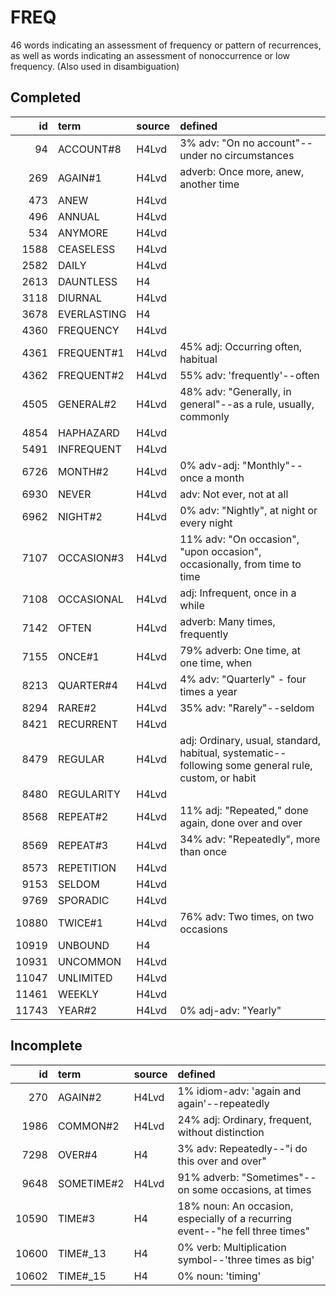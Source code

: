 # FREQ

46 words indicating an assessment of frequency or pattern of recurrences, as well as words indicating an assessment of nonoccurrence or low frequency. (Also used in disambiguation)

## Completed

|    id | term        | source   | defined                                                                                              |
|------:|:------------|:---------|:-----------------------------------------------------------------------------------------------------|
|    94 | ACCOUNT#8   | H4Lvd    | 3% adv: "On no account"--under no circumstances                                                      |
|   269 | AGAIN#1     | H4Lvd    | adverb: Once more, anew, another time                                                                |
|   473 | ANEW        | H4Lvd    |                                                                                                      |
|   496 | ANNUAL      | H4Lvd    |                                                                                                      |
|   534 | ANYMORE     | H4Lvd    |                                                                                                      |
|  1588 | CEASELESS   | H4Lvd    |                                                                                                      |
|  2582 | DAILY       | H4Lvd    |                                                                                                      |
|  2613 | DAUNTLESS   | H4       |                                                                                                      |
|  3118 | DIURNAL     | H4Lvd    |                                                                                                      |
|  3678 | EVERLASTING | H4       |                                                                                                      |
|  4360 | FREQUENCY   | H4Lvd    |                                                                                                      |
|  4361 | FREQUENT#1  | H4Lvd    | 45% adj: Occurring often, habitual                                                                   |
|  4362 | FREQUENT#2  | H4Lvd    | 55% adv: 'frequently'--often                                                                         |
|  4505 | GENERAL#2   | H4Lvd    | 48% adv: "Generally, in general"--as a rule, usually, commonly                                       |
|  4854 | HAPHAZARD   | H4Lvd    |                                                                                                      |
|  5491 | INFREQUENT  | H4Lvd    |                                                                                                      |
|  6726 | MONTH#2     | H4Lvd    | 0% adv-adj: "Monthly"--once a month                                                                  |
|  6930 | NEVER       | H4Lvd    | adv: Not ever, not at all                                                                            |
|  6962 | NIGHT#2     | H4Lvd    | 0% adv: "Nightly", at night or every night                                                           |
|  7107 | OCCASION#3  | H4Lvd    | 11% adv: "On occasion", "upon occasion", occasionally, from time to time                             |
|  7108 | OCCASIONAL  | H4Lvd    | adj: Infrequent, once in a while                                                                     |
|  7142 | OFTEN       | H4Lvd    | adverb: Many times, frequently                                                                       |
|  7155 | ONCE#1      | H4Lvd    | 79% adverb: One time, at one time, when                                                              |
|  8213 | QUARTER#4   | H4Lvd    | 4% adv: "Quarterly" - four times a year                                                              |
|  8294 | RARE#2      | H4Lvd    | 35% adv: "Rarely"--seldom                                                                            |
|  8421 | RECURRENT   | H4Lvd    |                                                                                                      |
|  8479 | REGULAR     | H4Lvd    | adj: Ordinary, usual, standard, habitual, systematic--following some general  rule, custom, or habit |
|  8480 | REGULARITY  | H4Lvd    |                                                                                                      |
|  8568 | REPEAT#2    | H4Lvd    | 11% adj: "Repeated," done again, done over and over                                                  |
|  8569 | REPEAT#3    | H4Lvd    | 34% adv: "Repeatedly", more than once                                                                |
|  8573 | REPETITION  | H4Lvd    |                                                                                                      |
|  9153 | SELDOM      | H4Lvd    |                                                                                                      |
|  9769 | SPORADIC    | H4Lvd    |                                                                                                      |
| 10880 | TWICE#1     | H4Lvd    | 76% adv: Two times, on two occasions                                                                 |
| 10919 | UNBOUND     | H4       |                                                                                                      |
| 10931 | UNCOMMON    | H4Lvd    |                                                                                                      |
| 11047 | UNLIMITED   | H4Lvd    |                                                                                                      |
| 11461 | WEEKLY      | H4Lvd    |                                                                                                      |
| 11743 | YEAR#2      | H4Lvd    | 0% adj-adv: "Yearly"                                                                                 |

## Incomplete

|    id | term       | source   | defined                                                                       |
|------:|:-----------|:---------|:------------------------------------------------------------------------------|
|   270 | AGAIN#2    | H4Lvd    | 1% idiom-adv: 'again and again'--repeatedly                                   |
|  1986 | COMMON#2   | H4Lvd    | 24% adj: Ordinary, frequent, without distinction                              |
|  7298 | OVER#4     | H4       | 3% adv: Repeatedly--"i do this over and over"                                 |
|  9648 | SOMETIME#2 | H4Lvd    | 91% adverb: "Sometimes"--on some occasions, at times                          |
| 10590 | TIME#3     | H4       | 18% noun: An occasion, especially of a recurring event--"he fell three times" |
| 10600 | TIME#_13   | H4       | 0% verb: Multiplication symbol--'three times as big'                          |
| 10602 | TIME#_15   | H4       | 0% noun: 'timing'                                                             |